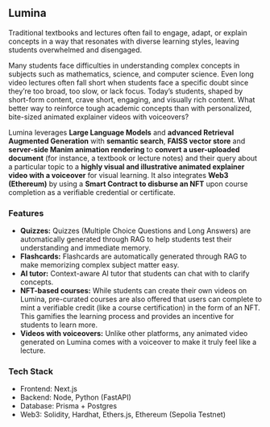 ## Lumina

Traditional textbooks and lectures often fail to engage, adapt, or explain concepts in a way that resonates with diverse learning styles, leaving students overwhelmed and disengaged.   

Many students face difficulties in understanding complex concepts in subjects such as mathematics, science, and computer science.  Even long video lectures often fall short when students face a specific doubt since they’re too broad, too slow, or lack focus. Today’s students, shaped by short-form content, crave short, engaging, and visually rich content. What better way to reinforce tough academic concepts than with personalized, bite-sized animated explainer videos with voiceovers?

Lumina leverages **Large Language Models** and **advanced Retrieval Augmented Generation** with **semantic search**, **FAISS vector store** and **server-side Manim animation rendering** to **convert a user-uploaded document** (for instance, a textbook or lecture notes) and their query about a particular topic to a **highly visual and illustrative animated explainer video with a voiceover** for visual learning. It also integrates **Web3 (Ethereum)** by using a **Smart Contract to disburse an NFT** upon course completion as a verifiable credential or certificate. 

### Features

- **Quizzes:** Quizzes (Multiple Choice Questions and Long Answers) are automatically generated through RAG to help students test their understanding and immediate memory.
- **Flashcards:** Flashcards are automatically generated through RAG to make memorizing complex subject matter easy. 
- **AI tutor:** Context-aware AI tutor that students can chat with to clarify concepts. 
- **NFT-based courses:** While students can create their own videos on Lumina, pre-curated courses are also offered that users can complete to mint a verifiable credit (like a course certification) in the form of an NFT. This gamifies the learning process and provides an incentive for students to learn more.   
- **Videos with voiceovers:** Unlike other platforms, any animated video generated on Lumina comes with a voiceover to make it truly feel like a lecture.  

### Tech Stack

- Frontend: Next.js
- Backend: Node, Python (FastAPI)
- Database: Prisma + Postgres
- Web3: Solidity, Hardhat, Ethers.js, Ethereum (Sepolia Testnet)


